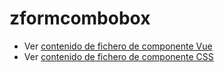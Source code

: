 # zformcombobox

 - Ver [contenido de fichero de componente Vue](./zformcombobox.vue)
 - Ver [contenido de fichero de componente CSS](./zformcombobox.scss)
